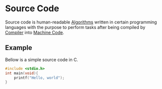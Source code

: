 # Source Code
Source code is human-readable [Algorithms](../Week-0-Scratch/CS50x_Algorithms.md) written in certain programming languages with the purpose to perform tasks after being compiled by [Compiler](../Week-2-Arrays/CS50x_Compiler.md) into [Machine Code](./CS50x_Machine-Code.md).

## Example
Bellow is a simple source code in C.
```C
#include <stdio.h>
int main(void){
	printf("Hello, world");
}
```